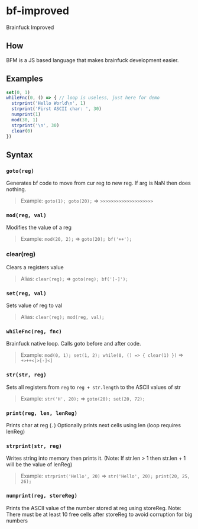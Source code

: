 # bf-improved

Brainfuck Improved

## How

BFM is a JS based language that makes brainfuck development easier.

## Examples

```js
set(0, 1)
whileFnc(0, () => { // loop is useless, just here for demo
  strprint('Hello World\n', 1)
  strprint('First ASCII char: ', 30)
  numprint(1)
  mod(30, 1)
  strprint('\n', 30)
  clear(0)
})
```

## Syntax

### `goto(reg)`

Generates bf code to move from cur reg to new reg. If arg is NaN then does nothing.
> Example: `goto(1); goto(20);` => `>>>>>>>>>>>>>>>>>>>>`

### `mod(reg, val)`

Modifies the value of a reg
> Example: `mod(20, 2);` => `goto(20); bf('++');`

### clear(reg)

Clears a registers value
> Alias: `clear(reg);` => `goto(reg); bf('[-]');`

### `set(reg, val)`

Sets value of reg to val
> Alias: `clear(reg); mod(reg, val);`

### `whileFnc(reg, fnc)`

Brainfuck native loop. Calls goto before and after code.
> Example: `mod(0, 1); set(1, 2); while(0, () => { clear(1) })` => `+>++<[>[-]<]`

### `str(str, reg)`

Sets all registers from `reg` to `reg + str.length` to the ASCII values of str
> Example: `str('H', 20);` => `goto(20); set(20, 72);`

### `print(reg, len, lenReg)`

Prints char at reg (`.`)
Optionally prints next cells using len (loop requires lenReg)

### `strprint(str, reg)`

Writes string into memory then prints it. (Note: If str.len > 1 then str.len + 1 will be the value of lenReg)
> Example: `strprint('Hello', 20)` => `str('Hello', 20); print(20, 25, 26);`

### `numprint(reg, storeReg)`

Prints the ASCII value of the number stored at reg using storeReg.
Note: There must be at least 10 free cells after storeReg to avoid corruption for big numbers

